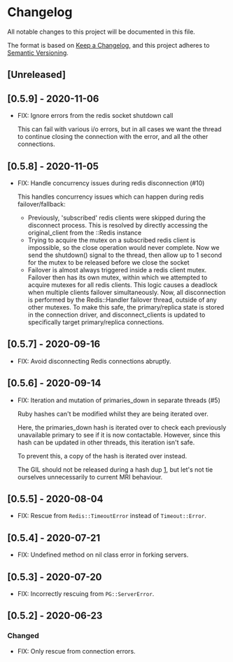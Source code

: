 # Changelog
All notable changes to this project will be documented in this file.

The format is based on [Keep a Changelog](https://keepachangelog.com/en/1.0.0/),
and this project adheres to [Semantic Versioning](https://semver.org/spec/v2.0.0.html).

## [Unreleased]

## [0.5.9] - 2020-11-06
- FIX: Ignore errors from the redis socket shutdown call

  This can fail with various i/o errors, but in all cases we want the thread to continue closing the connection with the error, and all the other connections.

## [0.5.8] - 2020-11-05

- FIX: Handle concurrency issues during redis disconnection (#10)

  This handles concurrency issues which can happen during redis failover/fallback:
  - Previously, 'subscribed' redis clients were skipped during the disconnect process. This is resolved by directly accessing the original_client from the ::Redis instance
  - Trying to acquire the mutex on a subscribed redis client is impossible, so the close operation would never complete. Now we send the shutdown() signal to the thread, then allow up to 1 second for the mutex to be released before we close the socket
  - Failover is almost always triggered inside a redis client mutex. Failover then has its own mutex, within which we attempted to acquire mutexes for all redis clients. This logic causes a deadlock when multiple clients failover simultaneously. Now, all disconnection is performed by the Redis::Handler failover thread, outside of any other mutexes. To make this safe, the primary/replica state is stored in the connection driver, and disconnect_clients is updated to specifically target primary/replica connections.

## [0.5.7] - 2020-09-16

- FIX: Avoid disconnecting Redis connections abruptly.

## [0.5.6] - 2020-09-14

- FIX: Iteration and mutation of primaries_down in separate threads (#5)

  Ruby hashes can't be modified whilst they are being iterated over.

  Here, the primaries_down hash is iterated over to check each previously
  unavailable primary to see if it is now contactable. However, since this
  hash can be updated in other threads, this iteration isn't safe.

  To prevent this, a copy of the hash is iterated over instead.

  The GIL should not be released during a hash dup [1], but let's not tie
  ourselves unnecessarily to current MRI behaviour.

  [1]: https://github.com/ruby-concurrency/concurrent-ruby/issues/528

## [0.5.5] - 2020-08-04

- FIX: Rescue from `Redis::TimeoutError` instead of `Timeout::Error`.

## [0.5.4] - 2020-07-21

- FIX: Undefined method on nil class error in forking servers.

## [0.5.3] - 2020-07-20

- FIX: Incorrectly rescuing from `PG::ServerError`.

## [0.5.2] - 2020-06-23

### Changed
- FIX: Only rescue from connection errors.
